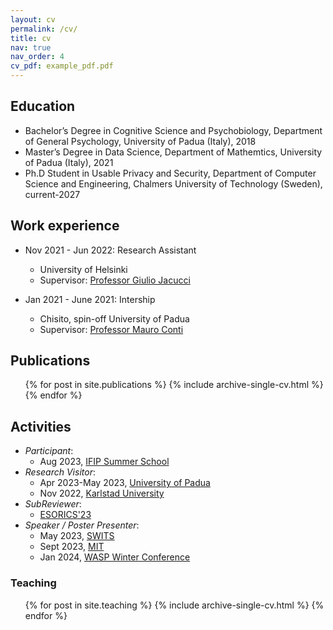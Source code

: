 ```yaml
---
layout: cv
permalink: /cv/
title: cv
nav: true
nav_order: 4
cv_pdf: example_pdf.pdf
---
```


## Education

* Bachelor’s Degree in Cognitive Science and Psychobiology, Department of General Psychology, University of Padua (Italy), 2018
* Master’s Degree in Data Science, Department of Mathemtics, University of Padua (Italy), 2021
* Ph.D Student in Usable Privacy and Security, Department of Computer Science and Engineering, Chalmers University of Technology (Sweden), current-2027

## Work experience

* Nov 2021 - Jun 2022: Research Assistant
  * University of Helsinki
  * Supervisor: [Professor Giulio Jacucci](https://researchportal.helsinki.fi/en/persons/giulio-jacucci)

* Jan 2021 - June 2021: Intership
  * Chisito, spin-off University of Padua
  * Supervisor: [Professor Mauro Conti](https://www.math.unipd.it/~conti/)

## Publications

  <ul>{% for post in site.publications %}
    {% include archive-single-cv.html %}
  {% endfor %}</ul>
  
## Activities

- *Participant*:
  - Aug 2023, [IFIP Summer School](https://ifip-summerschool.github.io)
- *Research Visitor*: 
  - Apr 2023-May 2023, [University of Padua](https://www.unipd.it)
  - Nov 2022, [Karlstad University](https://www.kau.se)
- *SubReviewer*:
  - [ESORICS'23](https://esorics2023.org)
- *Speaker / Poster Presenter*:
  - May 2023, [SWITS](https://sola.kau.se/swits/en/)
  - Sept 2023, [MIT](https://www.mit.edu)
  - Jan 2024, [WASP Winter Conference](https://wasp-sweden.org)
  
### Teaching

  <ul>{% for post in site.teaching %}
    {% include archive-single-cv.html %}
  {% endfor %}</ul>
